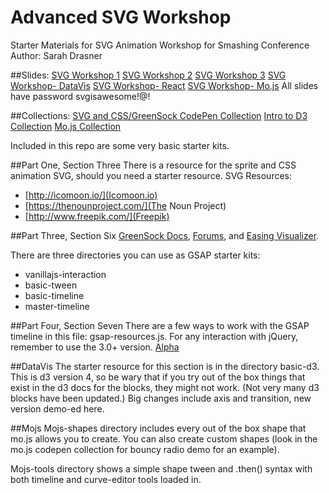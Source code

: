 # Advanced SVG Workshop

Starter Materials for SVG Animation Workshop for Smashing Conference
Author: Sarah Drasner

##Slides:
[SVG Workshop 1](http://slides.com/sdrasner/smashing-workshop1?token=GwIg9v4C)
[SVG Workshop 2](http://slides.com/sdrasner/smashingworkshop2?token=pR5HLetg)
[SVG Workshop 3](http://slides.com/sdrasner/smashing-workshop3?token=zWiaoPN8)
[SVG Workshop- DataVis](http://slides.com/sdrasner/svg-workshop-data-vis?token=rC0MZakh)
[SVG Workshop- React](http://slides.com/sdrasner/advanced-svg-animation-react?token=ufkHSlmC)
[SVG Workshop- Mo.js](http://slides.com/sdrasner/svg-workshop-mojs?token=wAkiI-Pe)
All slides have password svgisawesome!@!

##Collections:
[SVG and CSS/GreenSock CodePen Collection](http://codepen.io/collection/XvBQJQ/)
[Intro to D3 Collection](http://codepen.io/collection/XKgVVV/)
[Mo.js Collection](http://codepen.io/collection/XOEKow/)

Included in this repo are some very basic starter kits. 

##Part One, Section Three
There is a resource for the sprite and CSS animation SVG, should you need a starter resource.
SVG Resources:
* [http://icomoon.io/](Icomoon.io)
* [https://thenounproject.com/](The Noun Project)
* [http://www.freepik.com/](Freepik)

##Part Three, Section Six
[GreenSock Docs](http://greensock.com/docs/#/HTML5/), [Forums](http://greensock.com/forums/), and [Easing Visualizer](http://greensock.com/ease-visualizer).

There are three directories you can use as GSAP starter kits:
* vanillajs-interaction
* basic-tween
* basic-timeline
* master-timeline

##Part Four, Section Seven
There are a few ways to work with the GSAP timeline in this file: gsap-resources.js. For any interaction with jQuery, remember to use the 3.0+ version. [Alpha](https://code.jquery.com/jquery-3.0.0-alpha1.js)

##DataVis
The starter resource for this section is in the directory basic-d3. This is d3 version 4, so be wary that if you try out of the box things that exist in the d3 docs for the blocks, they might not work. (Not very many d3 blocks have been updated.) Big changes include axis and transition, new version demo-ed here.

##Mojs
Mojs-shapes directory includes every out of the box shape that mo.js allows you to create. You can also create custom shapes (look in the mo.js codepen collection for bouncy radio demo for an example).

Mojs-tools directory shows a simple shape tween and .then() syntax with both timeline and curve-editor tools loaded in.

